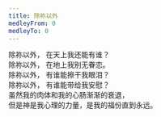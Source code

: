 ```yaml
---
title: 除祢以外
medleyFrom: 0
medleyTo: 0
---
```


除祢以外， 在天上我还能有谁？  
除祢以外， 在地上我别无眷恋。  
除祢以外， 有谁能擦干我眼泪？  
除祢以外， 有谁能带给我安慰？  
虽然我的肉体和我的心肠渐渐的衰退，  
但是神是我心理的力量，是我的福份直到永远。
